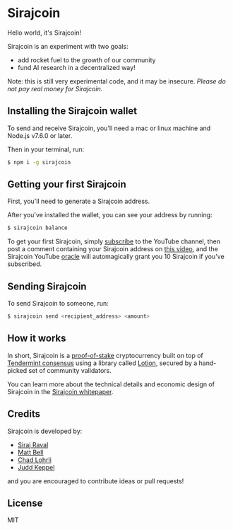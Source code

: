# Sirajcoin

Hello world, it's Sirajcoin!

Sirajcoin is an experiment with two goals:

- add rocket fuel to the growth of our community
- fund AI research in a decentralized way!

Note: this is still very experimental code, and it may be insecure. *Please do not pay real money for Sirajcoin.*

## Installing the Sirajcoin wallet

To send and receive Sirajcoin, you'll need a mac or linux machine and Node.js v7.6.0 or later.

Then in your terminal, run:

```bash
$ npm i -g sirajcoin
```

## Getting your first Sirajcoin

First, you'll need to generate a Sirajcoin address.

After you've installed the wallet, you can see your address by running:

```bash
$ sirajcoin balance
```

To get your first Sirajcoin, simply [subscribe] to the YouTube channel, then post a comment containing your Sirajcoin address on [this video], and the Sirajcoin YouTube [oracle] will automagically grant you 10 Sirajcoin if you've subscribed.

## Sending Sirajcoin

To send Sirajcoin to someone, run:

```bash
$ sirajcoin send <recipient_address> <amount>
```

## How it works

In short, Sirajcoin is a [proof-of-stake] cryptocurrency built on top of [Tendermint consensus] using a library called [Lotion], secured by a hand-picked set of community validators.

You can learn more about the technical details and economic design of Sirajcoin in the [Sirajcoin whitepaper].

## Credits

Sirajcoin is developed by:

- [Siraj Raval](https://github.com/llsourcell)
- [Matt Bell](https://github.com/mappum)
- [Chad Lohrli](https://github.com/chadlohrli)
- [Judd Keppel](https://github.com/keppel)

and you are encouraged to contribute ideas or pull requests!

## License

MIT

[proof-of-stake]: https://en.wikipedia.org/wiki/Proof-of-stake
[Tendermint consensus]: https://tendermint.readthedocs.io/en/master/introduction.html
[Lotion]: https://github.com/keppel/lotion

[subscribe]: https://www.youtube.com/channel/UCWN3xxRkmTPmbKwht9FuE5A
[this video]: https://www.youtube.com/fix-this-link
[oracle]: https://blockchainhub.net/blockchain-oracles/
[Sirajcoin whitepaper]: https://sirajcoin.io/whitepaper
